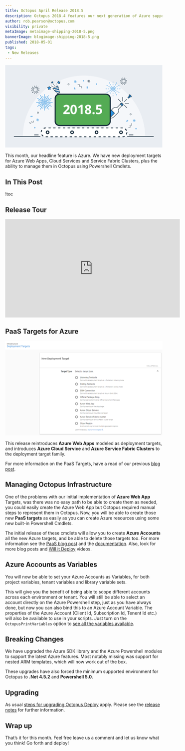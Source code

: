 ```yaml
---
title: Octopus April Release 2018.5
description: Octopus 2018.4 features our next generation of Azure support.
author: rob.pearson@octopus.com
visibility: private
metaImage: metaimage-shipping-2018-5.png
bannerImage: blogimage-shipping-2018-5.png
published: 2018-05-01
tags:
 - New Releases
---
```


![Octopus Deploy 2018.5 release banner](blogimage-shipping-2018-5.png)

This month, our headline feature is Azure. We have new deployment targets for Azure Web Apps, Cloud Services and Service Fabric Clusters, plus the ability to manage them in Octopus using Powershell Cmdlets.

## In This Post

!toc

## Release Tour

<iframe width="560" height="315" src="https://www.youtube.com/embed/TODO" frameborder="0" allowfullscreen></iframe>

## PaaS Targets for Azure

![New Deployment Targets](new-targets.png "width=500")

This release reintroduces **Azure Web Apps** modeled as deployment targets, and introduces **Azure Cloud Service** and **Azure Service Fabric Clusters** to the deployment target family.

For more information on the PaaS Targets, have a read of our previous [blog post](https://octopus.com/blog/paas-targets). 

## Managing Octopus Infrastructure

One of the problems with our initial implementation of **Azure Web App** Targets, was there was no easy path to be able to create them as needed, you could easily create the Azure Web App but Octopus required manual steps to represent them in Octopus. 
Now, you will be able to create those new **PaaS targets** as easily as you can create Azure resources using some new built-in Powershell Cmdlets.

The initial release of these cmdlets will allow you to create **Azure Accounts** all the new Azure targets, and be able to delete those targets too. 
For more information see the [PaaS blog post](https://octopus.com/blog/paas-targets) and the [documentation](https://octopus.com/docs/infrastructure/dynamic-infrastructure). Also, look for more blog posts and [Will it Deploy](https://www.youtube.com/watch?v=tQb8PJ0jzvk&list=PLAGskdGvlaw13QRF-ypT9h83QTPutlbMn) videos.

## Azure Accounts as Variables

You will now be able to set your Azure Accounts as Variables, for both project variables, tenant variables and library variable sets.

This will give you the benefit of being able to scope different accounts across each environment or tenant. You will still be able to select an account directly on the Azure Powershell step, just as you have always done, but now you can also bind this to an Azure Account Variable.
The properties of the Azure Account (Client Id, Subscription Id, Tenent Id etc.) will also be available to use in your scripts. Just turn on the `OctopusPrintVariables` option to [see all the variables available](https://octopus.com/docs/support/debug-problems-with-octopus-variables#DebugproblemswithOctopusvariables-Writethevariablestothedeploymentlog).

## Breaking Changes

We have upgraded the Azure SDK library and the Azure Powershell modules to support the latest Azure features. Most notably missing was support for nested ARM templates, which will now work out of the box.

These upgrades have also forced the minimum supported environment for Octopus to **.Net 4.5.2** and **Powershell 5.0**.

## Upgrading

As usual [steps for upgrading Octopus Deploy](https://octopus.com/docs/administration/upgrading) apply. Please see the [release notes](https://octopus.com/downloads/compare?to=2018.4.0) for further information.

## Wrap up

That’s it for this month. Feel free leave us a comment and let us know what you think! Go forth and deploy!